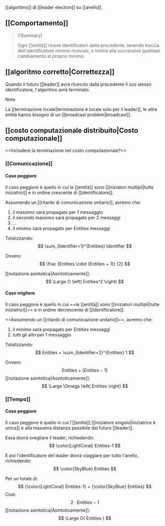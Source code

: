 [[algoritmo]] di [[leader election]] su [[anello]].

## [[Comportamento]]

> [!Summary]
> 
> Ogni [[entità]] riceve identificatori dalla precedente, tenendo traccia dell'identificatore minimo ricevuto, e inoltra alla successiva qualsiasi cambiamento al proprio minimo.

## [[algoritmo corretto|Correttezza]]

Quando il futuro [[leader]] avrà ricevuto dalla precedente il suo stesso identificatore, l'algoritmo avrà terminato.

> [!Note]
> 
> La [[terminazione locale|terminazione è locale solo per il leader]], le altre entità hanno bisogno di un [[broadcast problem|broadcast]]. 

## [[costo computazionale distribuito|Costo computazionale]]

==Includere la terminazione nel costo computazionale?==

### [[Comunicazione]]

#### Caso peggiore

Il caso peggiore è quello in cui le [[entità]] sono [[iniziatori multipli|tutte iniziatrici]] e in ordine crescente di [[identificatore]].

Assumendo un [[ritardo di comunicazione unitario]], avremo che:
1. il massimo sarà propagato per $1$ messaggio
2. il secondo massimo sarà propagato per $2$ messaggi
3. $\dots$
4. il minimo sarà propagato per $Entities$ messaggi

Totalizzando:
$$
\sum_{Identifier=1}^{Entities} Identifier
$$

Ovvero:
$$
\frac
{Entities \cdot (Entities + 1)}
{2}
$$

[[notazione asintotica|Asintoticamente]]:
$$
\Large O \left( Entities^2 \right)
$$

#### Caso migliore

Il caso peggiore è quello in cui ==le [[entità]] sono [[iniziatori multipli|tutte iniziatrici]]== e in ordine decrescente di [[identificatore]].

==Assumendo un [[ritardo di comunicazione unitario]]==, avremo che:
1. il minimo sarà propagato per $Entities$ messaggi
2. tutti gli altri per $1$ messaggio

Totalizzando:
$$
Entities
+
\sum_{Identifier=2}^{Entities} 1
$$

Ovvero:
$$
Entities + (Entities - 1)
$$
[[notazione asintotica|Asintoticamente]]:
$$
\Large \Omega \left( Entities \right)
$$

### [[Tempo]]

#### Caso peggiore

Il caso peggiore è quello in cui l'[[entità]] [[iniziatore singolo|iniziatrice è unica]] e alla massima distanza possibile dal futuro [[leader]].

Essa dovrà svegliare il leader, richiedendo:
$$
\color{LightCoral} Entities-1
$$

E poi l'identificatore del leader dovrà viaggiare per tutto l'anello, richiedendo:
$$
\color{SkyBlue} Entities
$$

Per un totale di:
$$
{\color{LightCoral} Entities-1}
+
{\color{SkyBlue} Entities}
$$
Cioè:
$$
2 \cdot Entities - 1
$$
[[notazione asintotica|Asintoticamente]]:
$$
\Large O( Entities )
$$
